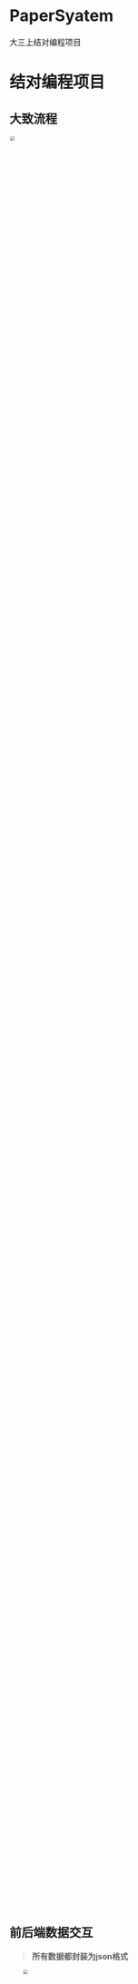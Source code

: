# PaperSyatem
大三上结对编程项目
# 结对编程项目

## 大致流程
<img src="https://gitee.com/bankarian/picStorage/raw/master/20201006113153.png" style="zoom:50%;" width="80%"/>

## 前后端数据交互

> **所有数据都封装为json格式**

1. <img src="https://gitee.com/bankarian/picStorage/raw/master/20201006113050.png" style="zoom:50%;" width="40%"/>

   **前端**：提交用户手机号 (服务端发送验证码，并跳转到验证页面)

   ```json
   {
       phone: "手机号"
   }
   ```

   **后端**：发送验证码给用户

   ---

2. <img src="https://gitee.com/bankarian/picStorage/raw/master/20201006113050.png" style="zoom:50%;" width="40%"/>

   **前端**：提交验证码（服务端检查，成功则跳转到成功登入的页面）

   ```json
   {
       verification: "验证码"
   }
   ```

   **后端**：返回验证结果

   ```json
   {
       state:1为成功,2为不成功
       message:"如果不成功则返回相应的错误提示信息,成功则返回注册成功的提示信息"
   }
   ```

   ---

3. <img src="https://gitee.com/bankarian/picStorage/raw/master/20201006113409.png" style="zoom:50%;" width="40%"/>

   **前端**：判断两次密码是否相等，提交最终密码，

   ```json
   {
       pwd: "密码"
   }
   ```

   **后端**：返回验证结果

   ```json
   ？？？？
   ```

   ---

4.<img src="https://gitee.com/bankarian/picStorage/raw/master/20201006113513.png" style="zoom:50%;" width="40%"/>

   **前端**：提交用户选择题目 

   ```json
   {
       level: '小学/初中/高中', 
       number: '10~30' 
   }
   ```

   **后端**：返回题目和答案map

   ```json
   {
       "名字？？？": {
           "1+1=": "2",
           "2+2=": "4",
           ...
       }
   }
   ```

   
